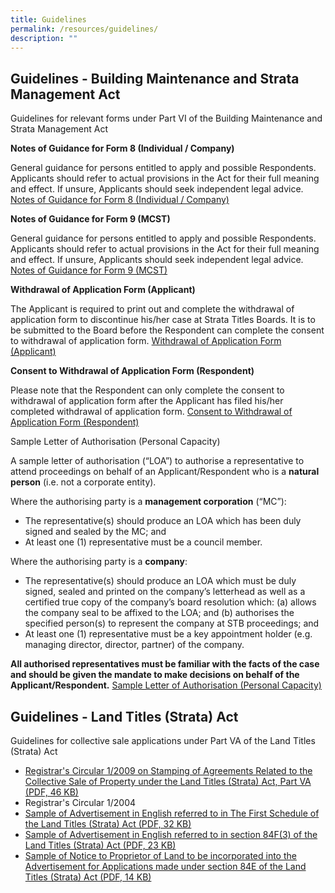 ```yaml
---
title: Guidelines
permalink: /resources/guidelines/
description: ""
---
```

Guidelines - Building Maintenance and Strata Management Act
-----------------------------------------------------------

Guidelines for relevant forms under Part VI of the Building Maintenance and Strata Management Act

**Notes of Guidance for Form 8 (Individual / Company)**

General guidance for persons entitled to apply and possible Respondents. Applicants should refer to actual provisions in the Act for their full meaning and effect. If unsure, Applicants should seek independent legal advice. 
[Notes of Guidance for Form 8 (Individual / Company)](/files/Guidelines/notes-of-guidance-for-form-8(individual-company).pdf)

**Notes of Guidance for Form 9 (MCST)**

General guidance for persons entitled to apply and possible Respondents. Applicants should refer to actual provisions in the Act for their full meaning and effect. If unsure, Applicants should seek independent legal advice.
[Notes of Guidance for Form 9 (MCST)](/files/Guidelines/notes-of-guidance-for-form-9(mcst).pdf)

**Withdrawal of Application Form (Applicant)**

The Applicant is required to print out and complete the withdrawal of application form to discontinue his/her case at Strata Titles Boards. It is to be submitted to the Board before the Respondent can complete the consent to withdrawal of application form.
[Withdrawal of Application Form (Applicant)](/files/Guidelines/withdrawal-of-application-form(applicant)-060821.pdf)

**Consent to Withdrawal of Application Form (Respondent)**

Please note that the Respondent can only complete the consent to withdrawal of application form after the Applicant has filed his/her completed withdrawal of application form.
[Consent to Withdrawal of Application Form (Respondent)](/files/Guidelines/consent-to-withdrawal-of-application-form(respondent)-06082021.pdf)

Sample Letter of Authorisation (Personal Capacity)

A sample letter of authorisation (“LOA”) to authorise a representative to attend proceedings on behalf of an Applicant/Respondent who is a **natural person** (i.e. not a corporate entity).  
  
Where the authorising party is a **management corporation** (“MC”):

*   The representative(s) should produce an LOA which has been duly signed and sealed by the MC; and
*   At least one (1) representative must be a council member.

Where the authorising party is a **company**:

*   The representative(s) should produce an LOA which must be duly signed, sealed and printed on the company’s letterhead as well as a certified true copy of the company’s board resolution which: (a) allows the company seal to be affixed to the LOA; and (b) authorises the specified person(s) to represent the company at STB proceedings; and
*   At least one (1) representative must be a key appointment holder (e.g. managing director, director, partner) of the company.

**All authorised representatives must be familiar with the facts of the case and should be given the mandate to make decisions on behalf of the Applicant/Respondent.**
[Sample Letter of Authorisation (Personal Capacity)]()

Guidelines - Land Titles (Strata) Act
-------------------------------------

Guidelines for collective sale applications under Part VA of the Land Titles (Strata) Act
* [Registrar's Circular 1/2009 on Stamping of Agreements  Related to the Collective Sale of Property under the Land Titles (Strata) Act, Part VA (PDF, 46 KB)](/files/Guidelines/registrars-circular-12009.pdf)
* Registrar's Circular 1/2004
* [Sample of Advertisement in English referred to in The First Schedule of the Land Titles (Strata) Act (PDF, 32 KB)](/files/Guidelines/sample%20of%20advertisement%20in%20english%20referred%20to%20in%20the%20first%20schedule%20of%20the%20land%20titles%20(strata)%20act.pdf)
* [Sample of Advertisement in English referred to in section 84F(3) of the Land Titles (Strata) Act (PDF, 23 KB)](/files/Guidelines/sample-of-advertisement-in-english-referred-to-in-section-84f3.pdf)
* [Sample of Notice to Proprietor of Land to be incorporated into the Advertisement for Applications made under section 84E of the Land Titles (Strata) Act (PDF, 14 KB)]([](/files/Guidelines/sample-of-notice-to-proprietor-of-land.pdf))